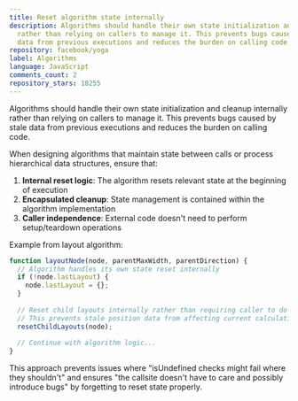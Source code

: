 ```yaml
---
title: Reset algorithm state internally
description: Algorithms should handle their own state initialization and cleanup internally
  rather than relying on callers to manage it. This prevents bugs caused by stale
  data from previous executions and reduces the burden on calling code.
repository: facebook/yoga
label: Algorithms
language: JavaScript
comments_count: 2
repository_stars: 18255
---
```


Algorithms should handle their own state initialization and cleanup internally rather than relying on callers to manage it. This prevents bugs caused by stale data from previous executions and reduces the burden on calling code.

When designing algorithms that maintain state between calls or process hierarchical data structures, ensure that:

1. **Internal reset logic**: The algorithm resets relevant state at the beginning of execution
2. **Encapsulated cleanup**: State management is contained within the algorithm implementation
3. **Caller independence**: External code doesn't need to perform setup/teardown operations

Example from layout algorithm:
```javascript
function layoutNode(node, parentMaxWidth, parentDirection) {
  // Algorithm handles its own state reset internally
  if (!node.lastLayout) {
    node.lastLayout = {};
  }
  
  // Reset child layouts internally rather than requiring caller to do it
  // This prevents stale position data from affecting current calculations
  resetChildLayouts(node);
  
  // Continue with algorithm logic...
}
```

This approach prevents issues where "isUndefined checks might fail where they shouldn't" and ensures "the callsite doesn't have to care and possibly introduce bugs" by forgetting to reset state properly.